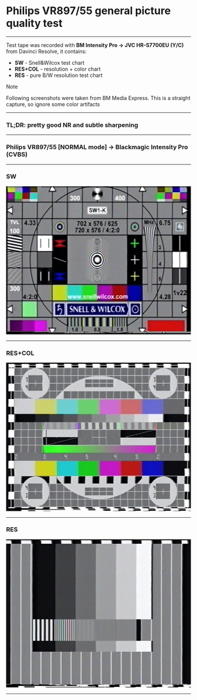 # Philips VR897/55 general picture quality test

<hr>

Test tape was recorded with **BM Intensity Pro -> JVC HR-S7700EU (Y/C)** from Davinci Resolve, it contains:
* **SW** - Snell&Wilcox test chart
* **RES+COL** - resolution + color chart
* **RES** - pure B/W resolution test chart

> [!NOTE]
> Following screenshots were taken from BM Media Express. This is a straight capture, so ignore some color artifacts

<hr>

### TL;DR: pretty good NR and subtle sharpening

<hr>

### Philips VR897/55 [NORMAL mode] -> Blackmagic Intensity Pro (CVBS)

<hr>

### SW

![VR897-55_SW.png](VR897-55_SW.png)

<hr>

### RES+COL

![VR897-55_RES+COL.png](VR897-55_RES%2BCOL.png)

<hr>

### RES

![VR897-55_RES.png](VR897-55_RES.png)

<hr>

